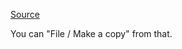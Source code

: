 [Source](https://docs.google.com/drawings/d/1nWVdw9epke3vLQ8zVLjdgpEYooLQGL1dRD-4Ie5m8gI/edit)

You can "File / Make a copy" from that.
